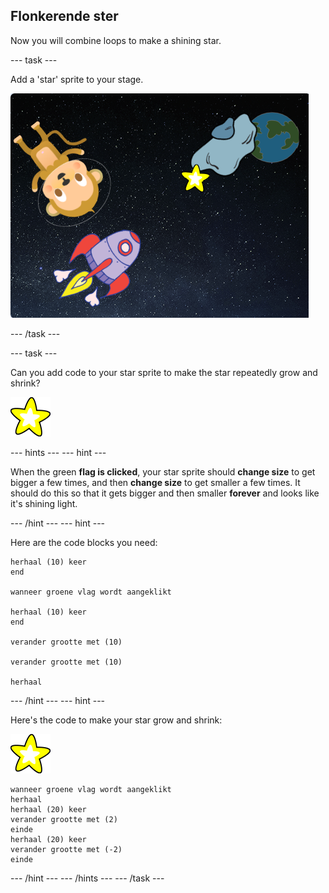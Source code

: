 ## Flonkerende ster

Now you will combine loops to make a shining star.

\--- task \---

Add a 'star' sprite to your stage.

![Adding a star sprite](images/space-star-sprite.png)

\--- /task \---

\--- task \---

Can you add code to your star sprite to make the star repeatedly grow and shrink?

![Testing a shining star](images/sprite-star.png)

\--- hints \--- \--- hint \---

When the green **flag is clicked**, your star sprite should **change size** to get bigger a few times, and then **change size** to get smaller a few times. It should do this so that it gets bigger and then smaller **forever** and looks like it's shining light.

\--- /hint \--- \--- hint \---

Here are the code blocks you need:

```blocks3
herhaal (10) keer
end

wanneer groene vlag wordt aangeklikt

herhaal (10) keer
end

verander grootte met (10)

verander grootte met (10)

herhaal
```

\--- /hint \--- \--- hint \---

Here's the code to make your star grow and shrink:

![Star sprite](images/sprite-star.png)

```blocks3
wanneer groene vlag wordt aangeklikt
herhaal 
herhaal (20) keer 
verander grootte met (2)
einde
herhaal (20) keer 
verander grootte met (-2)
einde

```

\--- /hint \--- \--- /hints \--- \--- /task \---